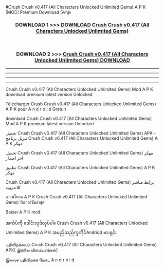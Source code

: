 #Crush Crush  v0.417 (All Characters Unlocked Unlimited Gems) A P K [MOD] Premium Download 5vhjv



<div align="center">

<h3>DOWNLOAD 1 >>> <a href="https://teeasianyam.web.app?sq=Crush Crush  v0.417 (All Characters Unlocked Unlimited Gems)">DOWNLOAD Crush Crush  v0.417 (All Characters Unlocked Unlimited Gems) </a></h3><br>

<h3>DOWNLOAD 2 >>> <a href="https://teeasianyam.web.app?sq=Crush Crush  v0.417 (All Characters Unlocked Unlimited Gems) ">Crush Crush  v0.417 (All Characters Unlocked Unlimited Gems)  DOWNLOAD </a></h3>

</div>


----------------------------------------------------------

----------------------------------------------------------

----------------------------------------------------------

----------------------------------------------------------


Crush Crush  v0.417 (All Characters Unlocked Unlimited Gems)  Mod A P K download premium latest version Unlocked

Télécharger Crush Crush  v0.417 (All Characters Unlocked Unlimited Gems)  A P K pour A n d r o i d Gratuit

download Crush Crush  v0.417 (All Characters Unlocked Unlimited Gems)  Mod A P K premium latest version Unlocked

تحميل Crush Crush  v0.417 (All Characters Unlocked Unlimited Gems)  APK - تنزيل برنامج Crush Crush  v0.417 (All Characters Unlocked Unlimited Gems)  A P K مهكر

تحميل Crush Crush  v0.417 (All Characters Unlocked Unlimited Gems)  مهكر اخر اصدار

تطبيق Crush Crush  v0.417 (All Characters Unlocked Unlimited Gems)  A P K مهكر

Crush Crush  v0.417 (All Characters Unlocked Unlimited Gems)  برابط مباشر للاندرويد

ดาวน์โหลด A P K Crush Crush  v0.417 (All Characters Unlocked Unlimited Gems)  รับเวอร์ชันล่าสุด

Baixar A P K mod

အက်ပ်ကို ဒေါင်းလုဒ်လုပ်ပါ။ Crush Crush  v0.417 (All Characters Unlocked Unlimited Gems)  A P K အမည်သည်ကူကိုင်Andriod ဗားရှင်း

பதிவிறக்கவும் Crush Crush  v0.417 (All Characters Unlocked Unlimited Gems)  APK[ இல்லை விளம்பரங்கள்] 
 
இலவச பதிவிறக்க மோட் A n d r o i d



